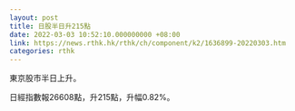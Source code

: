 ```yaml
---
layout: post
title: 日股半日升215點
date: 2022-03-03 10:52:10.000000000 +08:00
link: https://news.rthk.hk/rthk/ch/component/k2/1636899-20220303.htm
categories: rthk
---
```


東京股市半日上升。

日經指數報26608點，升215點，升幅0.82%。
